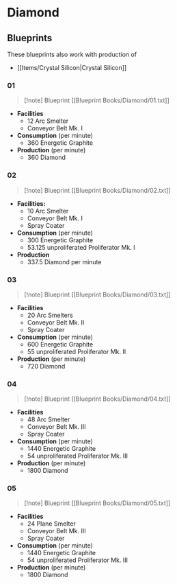 # Diamond

## Blueprints

These blueprints also work with production of 
- [[Items/Crystal Silicon|Crystal Silicon]]

### 01

> [!note] Blueprint
> [[Blueprint Books/Diamond/01.txt]]

- **Facilities**
	- 12 Arc Smelter
	- Conveyor Belt Mk. I
- **Consumption** (per minute)
	- 360 Energetic Graphite
- **Production** (per minute)
	- 360 Diamond

### 02

> [!note] Blueprint
> [[Blueprint Books/Diamond/02.txt]]

- **Facilities:**
	- 10 Arc Smelter
	- Conveyor Belt Mk. I
	- Spray Coater
- **Consumption** (per minute)
	- 300 Energetic Graphite
	- 53.125 unproliferated Proliferator Mk. I
- **Production**
	- 337.5 Diamond per minute

### 03

> [!note] Blueprint
> [[Blueprint Books/Diamond/03.txt]]

- **Facilities**
	- 20 Arc Smelters
	- Conveyor Belt Mk. II
	- Spray Coater
- **Consumption** (per minute)
	- 600 Energetic Graphite
	- 55 unproliferated Proliferator Mk. II
- **Production**  (per minute)
	- 720 Diamond

### 04

> [!note] Blueprint
> [[Blueprint Books/Diamond/04.txt]]

- **Facilities**
	- 48 Arc Smelter
	- Conveyor Belt Mk. III
	- Spray Coater
- **Consumption** (per minute)
	- 1440 Energetic Graphite
	- 54 unproliferated Proliferator Mk. III
- **Production** (per minute)
	- 1800 Diamond 

### 05

> [!note] Blueprint
> [[Blueprint Books/Diamond/05.txt]]

- **Facilities**
	- 24 Plane Smelter
	- Conveyor Belt Mk. III
	- Spray Coater
- **Consumption** (per minute)
	- 1440 Energetic Graphite
	- 54 unproliferated Proliferator Mk. III
- **Production** (per minute)
	- 1800 Diamond
